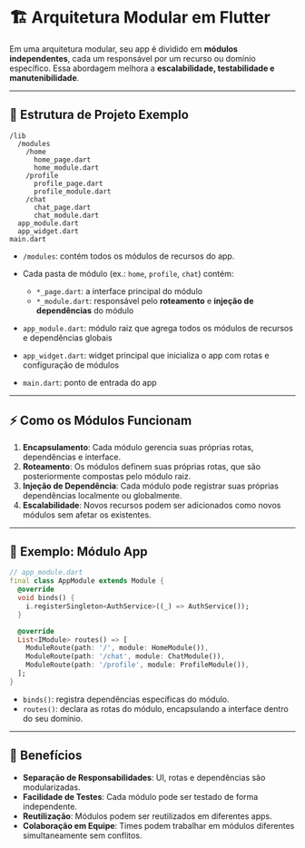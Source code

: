 # 🏗 Arquitetura Modular em Flutter

Em uma arquitetura modular, seu app é dividido em **módulos independentes**, cada um responsável por um recurso ou domínio específico. Essa abordagem melhora a **escalabilidade, testabilidade e manutenibilidade**.

---

## 🔹 Estrutura de Projeto Exemplo

```
/lib
  /modules
    /home
      home_page.dart
      home_module.dart
    /profile
      profile_page.dart
      profile_module.dart
    /chat
      chat_page.dart
      chat_module.dart
  app_module.dart
  app_widget.dart
main.dart
```

- `/modules`: contém todos os módulos de recursos do app.
- Cada pasta de módulo (ex.: `home`, `profile`, `chat`) contém:

  - `*_page.dart`: a interface principal do módulo
  - `*_module.dart`: responsável pelo **roteamento** e **injeção de dependências** do módulo

- `app_module.dart`: módulo raiz que agrega todos os módulos de recursos e dependências globais
- `app_widget.dart`: widget principal que inicializa o app com rotas e configuração de módulos
- `main.dart`: ponto de entrada do app

---

## ⚡ Como os Módulos Funcionam

1. **Encapsulamento**: Cada módulo gerencia suas próprias rotas, dependências e interface.
2. **Roteamento**: Os módulos definem suas próprias rotas, que são posteriormente compostas pelo módulo raiz.
3. **Injeção de Dependência**: Cada módulo pode registrar suas próprias dependências localmente ou globalmente.
4. **Escalabilidade**: Novos recursos podem ser adicionados como novos módulos sem afetar os existentes.

---

## 📝 Exemplo: Módulo App

```dart
// app_module.dart
final class AppModule extends Module {
  @override
  void binds() {
    i.registerSingleton<AuthService>((_) => AuthService());
  }

  @override
  List<IModule> routes() => [
    ModuleRoute(path: '/', module: HomeModule()),
    ModuleRoute(path: '/chat', module: ChatModule()),
    ModuleRoute(path: '/profile', module: ProfileModule()),
  ];
}
```

- `binds()`: registra dependências específicas do módulo.
- `routes()`: declara as rotas do módulo, encapsulando a interface dentro do seu domínio.

---

## 🚀 Benefícios

- **Separação de Responsabilidades**: UI, rotas e dependências são modularizadas.
- **Facilidade de Testes**: Cada módulo pode ser testado de forma independente.
- **Reutilização**: Módulos podem ser reutilizados em diferentes apps.
- **Colaboração em Equipe**: Times podem trabalhar em módulos diferentes simultaneamente sem conflitos.
